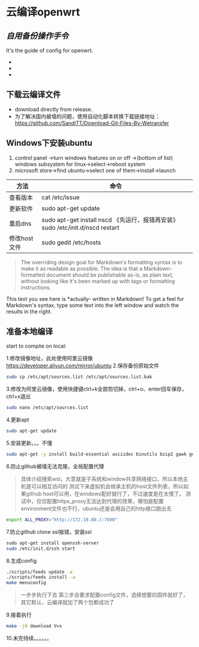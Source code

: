 # 云编译openwrt
## _自用备份操作手令_

It's the guide of config for openwrt.

- 
- 
- 

## 下载云编译文件
   -  download directly from release.
   -  为了解决国内被墙的问题，使用自动化脚本转换下载链接地址：https://github.com/SandiTT/Download-Git-Files-By-Wetransfer

## Windows下安装ubuntu

1. control panel ->turn windows features on or off ->(bottom of list) windows subsystem for linux->select->reboot system
2. microsoft store->find ubuntu->select one of them->install->launch

| 方法 | 命令 |
| ------ | ------ |
| 查看版本 | cat /etc/issue |
| 更新软件 |sudo apt-get update|
| 重启dns |sudo apt-get install nscd   《先运行，报错再安装》  sudo /etc/init.d/nscd restart |
| 修改host文件 | sudo gedit /etc/hosts |

> The overriding design goal for Markdown's
> formatting syntax is to make it as readable
> as possible. The idea is that a
> Markdown-formatted document should be
> publishable as-is, as plain text, without
> looking like it's been marked up with tags
> or formatting instructions.

This text you see here is *actually- written in Markdown! To get a feel
for Markdown's syntax, type some text into the left window and
watch the results in the right.

## 准备本地编译

start to complie on local:

1.修改镜像地址，此处使用阿里云镜像 https://developer.aliyun.com/mirror/ubuntu
2.保存备份原始文件
```sh
sudo cp /etc/apt/sources.list /etc/apt/sources.list.bak
```
3.修改为阿里云镜像，使用快捷键ctrl+k全部剪切掉，ctrl+o、enter回车保存，ctrl+x退出
```sh
sudo nano /etc/apt/sources.list
```
4.更新apt
```sh
sudo apt-get update
```
5.安装更新。。。不懂
```sh
sudo apt-get -y install build-essential asciidoc binutils bzip2 gawk gettext git libncurses5-dev libz-dev patch python3 python2.7 unzip zlib1g-dev lib32gcc1 libc6-dev-i386 subversion flex uglifyjs git-core gcc-multilib p7zip p7zip-full msmtp libssl-dev texinfo libglib2.0-dev xmlto qemu-utils upx libelf-dev autoconf automake libtool autopoint device-tree-compiler g++-multilib antlr3 gperf wget curl swig rsync
```
6.防止github被墙无法克隆，全局配置代理
> 具体介绍搜索wsl，大意就是子系统和window共享网络接口，所以本地主机是可以相互访问的
> 测试下来虚拟机会继承主机的host文件列表，所以如果github host可以用，在windows配好就行了，不过速度是在太慢了。
> 测试中，仅仅配置https_proxy无法达到代理的效果，哪怕是配置environment文件也不行，ubuntu还是会用自己的http接口跑出去
```sh
export ALL_PROXY="http://172.19.80.1:7890"
```
7.防止github clone ssl报错，安装ssl
```sh
sudo apt-get install openssh-server
sudo /etc/init.d/ssh start
```
8.生成config
```sh
./scripts/feeds update -a
./scripts/feeds install -a
make menuconfig
```
> 一步步执行下去
> 第三步会要求配置config文件，选择想要的固件就好了，其它默认，云编译就加了两个包都成功了

9.接着执行
```sh
make -j8 download V=s
```
10.未完待续。。。。。。

[//]: # (These are reference links used in the body of this note and get stripped out when the markdown processor does its job. There is no need to format nicely because it shouldn't be seen. Thanks SO - http://stackoverflow.com/questions/4823468/store-comments-in-markdown-syntax)
